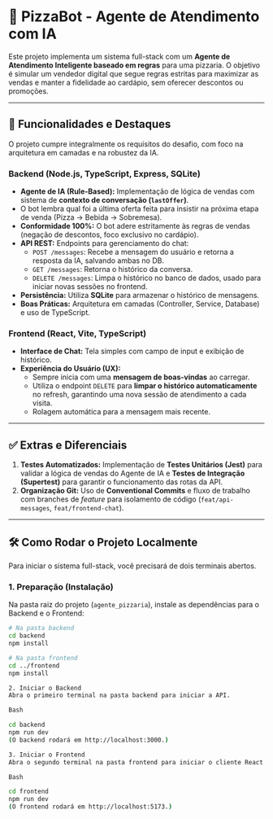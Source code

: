 # 🍕 PizzaBot - Agente de Atendimento com IA

Este projeto implementa um sistema full-stack com um **Agente de Atendimento Inteligente baseado em regras** para uma pizzaria.
O objetivo é simular um vendedor digital que segue regras estritas para maximizar as vendas e manter a fidelidade ao cardápio, sem oferecer descontos ou promoções.

---

## 🚀 Funcionalidades e Destaques

O projeto cumpre integralmente os requisitos do desafio, com foco na arquitetura em camadas e na robustez da IA.

### Backend (Node.js, TypeScript, Express, SQLite)

* **Agente de IA (Rule-Based):** Implementação de lógica de vendas com sistema de **contexto de conversação (`lastOffer`)**.
* O bot lembra qual foi a última oferta feita para insistir na próxima etapa de venda (Pizza → Bebida → Sobremesa).
* **Conformidade 100%:** O bot adere estritamente às regras de vendas (negação de descontos, foco exclusivo no cardápio).
* **API REST:** Endpoints para gerenciamento do chat:
    * `POST /messages`: Recebe a mensagem do usuário e retorna a resposta da IA, salvando ambas no DB.
    * `GET /messages`: Retorna o histórico da conversa.
    * `DELETE /messages`: Limpa o histórico no banco de dados, usado para iniciar novas sessões no frontend.
* **Persistência:** Utiliza **SQLite** para armazenar o histórico de mensagens.
* **Boas Práticas:** Arquitetura em camadas (Controller, Service, Database) e uso de TypeScript.

### Frontend (React, Vite, TypeScript)

* **Interface de Chat:** Tela simples com campo de input e exibição de histórico.
* **Experiência do Usuário (UX):**
    * Sempre inicia com uma **mensagem de boas-vindas** ao carregar.
    * Utiliza o endpoint `DELETE` para **limpar o histórico automaticamente** no refresh, garantindo uma nova sessão de atendimento a cada visita.
    * Rolagem automática para a mensagem mais recente.

---

## ✅ Extras e Diferenciais 

1.  **Testes Automatizados:** Implementação de **Testes Unitários (Jest)** para validar a lógica de vendas do Agente de IA e **Testes de Integração (Supertest)** para garantir o funcionamento das rotas da API.
2.  **Organização Git:** Uso de **Conventional Commits** e fluxo de trabalho com branches de *feature* para isolamento de código (`feat/api-messages`, `feat/frontend-chat`).

---

## 🛠️ Como Rodar o Projeto Localmente

Para iniciar o sistema full-stack, você precisará de dois terminais abertos.

### 1. Preparação (Instalação)

Na pasta raiz do projeto (`agente_pizzaria`), instale as dependências para o Backend e o Frontend:

```bash
# Na pasta backend
cd backend
npm install

# Na pasta frontend
cd ../frontend
npm install

2. Iniciar o Backend
Abra o primeiro terminal na pasta backend para iniciar a API.

Bash

cd backend
npm run dev
(O backend rodará em http://localhost:3000.)

3. Iniciar o Frontend
Abra o segundo terminal na pasta frontend para iniciar o cliente React.

Bash

cd frontend
npm run dev
(O frontend rodará em http://localhost:5173.)
